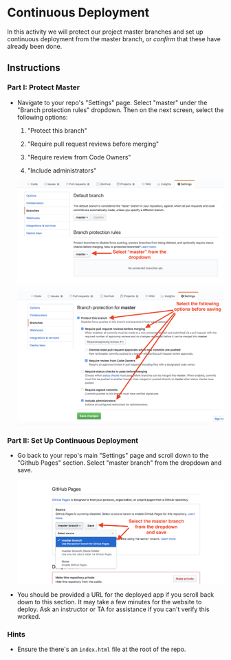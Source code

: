 # Continuous Deployment

In this activity we will protect our project master branches and set up continuous deployment from the master branch, or _confirm_ that these have already been done.

## Instructions

### Part I: Protect Master

* Navigate to your repo's "Settings" page. Select "master" under the "Branch protection rules" dropdown. Then on the next screen, select the following options:

  1. "Protect this branch"

  2. "Require pull request reviews before merging"

  3. "Require review from Code Owners"

  4. "Include administrators"

  ![Select Master](Images/01-Select-Master.png)

  ![Select Options](Images/02-Select-Options.png)


### Part II: Set Up Continuous Deployment

* Go back to your repo's main "Settings" page and scroll down to the "Github Pages" section. Select "master branch" from the dropdown and save.

  ![Continuous Deployment](Images/03-Continuous-Deploy.png)

* You should be provided a URL for the deployed app if you scroll back down to this section. It may take a few minutes for the website to deploy. Ask an instructor or TA for assistance if you can't verify this worked.

### Hints

* Ensure the there's an `index.html` file at the root of the repo. 
